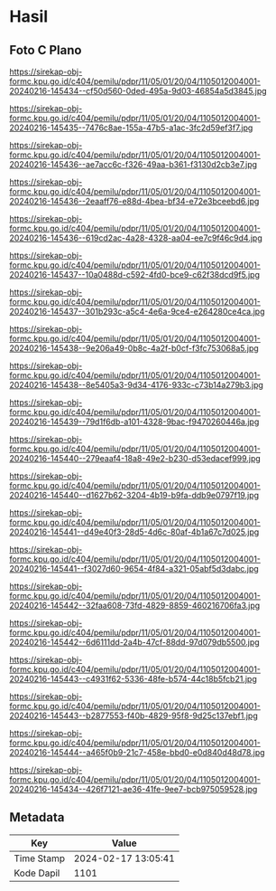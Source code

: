 # Hasil

## Foto C Plano

https://sirekap-obj-formc.kpu.go.id/c404/pemilu/pdpr/11/05/01/20/04/1105012004001-20240216-145434--cf50d560-0ded-495a-9d03-46854a5d3845.jpg

https://sirekap-obj-formc.kpu.go.id/c404/pemilu/pdpr/11/05/01/20/04/1105012004001-20240216-145435--7476c8ae-155a-47b5-a1ac-3fc2d59ef3f7.jpg

https://sirekap-obj-formc.kpu.go.id/c404/pemilu/pdpr/11/05/01/20/04/1105012004001-20240216-145436--ae7acc6c-f326-49aa-b361-f3130d2cb3e7.jpg

https://sirekap-obj-formc.kpu.go.id/c404/pemilu/pdpr/11/05/01/20/04/1105012004001-20240216-145436--2eaaff76-e88d-4bea-bf34-e72e3bceebd6.jpg

https://sirekap-obj-formc.kpu.go.id/c404/pemilu/pdpr/11/05/01/20/04/1105012004001-20240216-145436--619cd2ac-4a28-4328-aa04-ee7c9f46c9d4.jpg

https://sirekap-obj-formc.kpu.go.id/c404/pemilu/pdpr/11/05/01/20/04/1105012004001-20240216-145437--10a0488d-c592-4fd0-bce9-c62f38dcd9f5.jpg

https://sirekap-obj-formc.kpu.go.id/c404/pemilu/pdpr/11/05/01/20/04/1105012004001-20240216-145437--301b293c-a5c4-4e6a-9ce4-e264280ce4ca.jpg

https://sirekap-obj-formc.kpu.go.id/c404/pemilu/pdpr/11/05/01/20/04/1105012004001-20240216-145438--9e206a49-0b8c-4a2f-b0cf-f3fc753068a5.jpg

https://sirekap-obj-formc.kpu.go.id/c404/pemilu/pdpr/11/05/01/20/04/1105012004001-20240216-145438--8e5405a3-9d34-4176-933c-c73b14a279b3.jpg

https://sirekap-obj-formc.kpu.go.id/c404/pemilu/pdpr/11/05/01/20/04/1105012004001-20240216-145439--79d1f6db-a101-4328-9bac-f9470260446a.jpg

https://sirekap-obj-formc.kpu.go.id/c404/pemilu/pdpr/11/05/01/20/04/1105012004001-20240216-145440--279eaaf4-18a8-49e2-b230-d53edacef999.jpg

https://sirekap-obj-formc.kpu.go.id/c404/pemilu/pdpr/11/05/01/20/04/1105012004001-20240216-145440--d1627b62-3204-4b19-b9fa-ddb9e0797f19.jpg

https://sirekap-obj-formc.kpu.go.id/c404/pemilu/pdpr/11/05/01/20/04/1105012004001-20240216-145441--d49e40f3-28d5-4d6c-80af-4b1a67c7d025.jpg

https://sirekap-obj-formc.kpu.go.id/c404/pemilu/pdpr/11/05/01/20/04/1105012004001-20240216-145441--f3027d60-9654-4f84-a321-05abf5d3dabc.jpg

https://sirekap-obj-formc.kpu.go.id/c404/pemilu/pdpr/11/05/01/20/04/1105012004001-20240216-145442--32faa608-73fd-4829-8859-460216706fa3.jpg

https://sirekap-obj-formc.kpu.go.id/c404/pemilu/pdpr/11/05/01/20/04/1105012004001-20240216-145442--6d6111dd-2a4b-47cf-88dd-97d079db5500.jpg

https://sirekap-obj-formc.kpu.go.id/c404/pemilu/pdpr/11/05/01/20/04/1105012004001-20240216-145443--c4931f62-5336-48fe-b574-44c18b5fcb21.jpg

https://sirekap-obj-formc.kpu.go.id/c404/pemilu/pdpr/11/05/01/20/04/1105012004001-20240216-145443--b2877553-f40b-4829-95f8-9d25c137ebf1.jpg

https://sirekap-obj-formc.kpu.go.id/c404/pemilu/pdpr/11/05/01/20/04/1105012004001-20240216-145444--a465f0b9-21c7-458e-bbd0-e0d840d48d78.jpg

https://sirekap-obj-formc.kpu.go.id/c404/pemilu/pdpr/11/05/01/20/04/1105012004001-20240216-145434--426f7121-ae36-41fe-9ee7-bcb975059528.jpg


## Metadata

| Key        | Value               |
| ---------- | ------------------- |
| Time Stamp | 2024-02-17 13:05:41 |
| Kode Dapil | 1101                |




